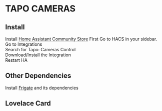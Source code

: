 # TAPO CAMERAS  

## Install
Install [Home Assistant Community Store](HACS.md) First 
Go to HACS in your sidebar.  
Go to Integrations  
Search for Tapo: Cameras Control  
Download/Install the Integration  
Restart HA  

## Other Dependencies  
Install [Frigate](../ADDONS/FRIGATE.md) and its dependencies  

## Lovelace Card  
